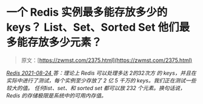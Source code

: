 <!--yml
category: 未分类
date: 0001-01-01 00:00:00
-->

# 一个 Redis 实例最多能存放多少的 keys？ List、Set、Sorted Set 他们最多能存放多少元素？

> 原文：[https://zwmst.com/2375.html](https://zwmst.com/2375.html)

   [ *Redis* ](https://zwmst.com/redis)*[ <time datetime="2021-08-24T08:18:07+08:00"> 2021-08-24 </time> ](https://zwmst.com/2375.html)  答：理论上 Redis 可以处理多达 2的32次方 的 keys，并且在实际中进行了测试，每个实例至少存放了 2 亿 5 千万的 keys。我们正在测试一些较大的值。
任何list、set、和 sorted set 都可以放 232 个元素。换句话说，Redis 的存储极限是系统中的可用内存值。*